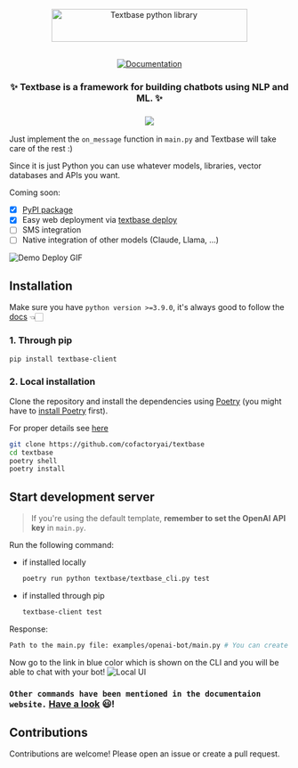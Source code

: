 <p align="center">
  <picture>
    <img alt="Textbase python library" src="assets/logo.svg" width="352" height="59" style="max-width: 100%;">
  </picture>
  <br/>
  <br/>
</p>

<p align="center">
    <a href="https://docs.textbase.ai">
        <img alt="Documentation" src="https://img.shields.io/website/http/huggingface.co/docs/transformers/index.svg?down_color=red&down_message=offline&up_message=online">
    </a>
</p>

<h3 align="center">
    <p>✨ Textbase is a framework for building chatbots using NLP and ML. ✨</p>
</h3>

<h3 align="center">
    <a href="https://textbase.ai"><img src="assets/banner.png"></a>
</h3>

Just implement the `on_message` function in `main.py` and Textbase will take care of the rest :)

Since it is just Python you can use whatever models, libraries, vector databases and APIs you want.

Coming soon:
- [x] [PyPI package](https://pypi.org/project/textbase-client/)
- [x] Easy web deployment via [textbase deploy](/docs/deployment/deploy-from-cli)
- [ ] SMS integration
- [ ] Native integration of other models (Claude, Llama, ...)

![Demo Deploy GIF](assets/textbase-deploy.gif)

## Installation
Make sure you have `python version >=3.9.0`, it's always good to follow the [docs](https://docs.textbase.ai/get-started/installation) 👈🏻
### 1. Through pip
```bash
pip install textbase-client
```

### 2. Local installation
Clone the repository and install the dependencies using [Poetry](https://python-poetry.org/) (you might have to [install Poetry](https://python-poetry.org/docs/#installation) first).

For proper details see [here]()

```bash
git clone https://github.com/cofactoryai/textbase
cd textbase
poetry shell
poetry install
```

## Start development server

> If you're using the default template, **remember to set the OpenAI API key** in `main.py`.

Run the following command:
- if installed locally
    ```bash
    poetry run python textbase/textbase_cli.py test
    ```
- if installed through pip
    ```bash
    textbase-client test
    ```
Response:
```bash
Path to the main.py file: examples/openai-bot/main.py # You can create a main.py by yourself and add that path here. NOTE: The path should not be in quotes
```
Now go to the link in blue color which is shown on the CLI and you will be able to chat with your bot!
![Local UI](assets/test_command.png)

### `Other commands have been mentioned in the documentaion website.` [Have a look](https://docs.textbase.ai/usage) 😃!


## Contributions

Contributions are welcome! Please open an issue or create a pull request.

